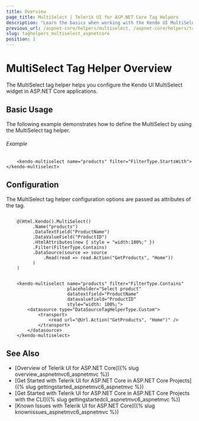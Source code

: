 ```yaml
---
title: Overview
page_title: MultiSelect | Telerik UI for ASP.NET Core Tag Helpers
description: "Learn the basics when working with the Kendo UI MultiSelect tag helper for ASP.NET Core (MVC 6 or ASP.NET Core MVC)."
previous_url: /aspnet-core/helpers/multiselect, /aspnet-core/helpers/tag-helpers/multiselect
slug: taghelpers_multiselect_aspnetcore
position: 1
---
```


# MultiSelect Tag Helper Overview

The MultiSelect tag helper helps you configure the Kendo UI MultiSelect widget in ASP.NET Core applications.

## Basic Usage

The following example demonstrates how to define the MultiSelect by using the MultiSelect tag helper.

###### Example

        <kendo-multiselect name="products" filter="FilterType.StartsWith"></kendo-multiselect>

## Configuration

The MultiSelect tag helper configuration options are passed as attributes of the tag.

```cshtml

    @(Html.Kendo().MultiSelect()
          .Name("products")
          .DataTextField("ProductName")
          .DataValueField("ProductID")
          .HtmlAttributes(new { style = "width:100%;" })
          .Filter(FilterType.Contains)
          .DataSource(source => source
              .Read(read => read.Action("GetProducts", "Home"))
          )
    )
```
```tagHelper

    <kendo-multiselect name="products" filter="FilterType.Contains"
                       placeholder="Select product"
                       datatextfield="ProductName"
                       datavaluefield="ProductID"
                       style="width: 100%;">
        <datasource type="DataSourceTagHelperType.Custom">
            <transport>
                <read url="@Url.Action("GetProducts", "Home")" />
            </transport>
        </datasource>
    </kendo-multiselect>
```

## See Also

* [Overview of Telerik UI for ASP.NET Core]({% slug overview_aspnetmvc6_aspnetmvc %})
* [Get Started with Telerik UI for ASP.NET Core in ASP.NET Core Projects]({% slug gettingstarted_aspnetmvc6_aspnetmvc %})
* [Get Started with Telerik UI for ASP.NET Core in ASP.NET Core Projects with the CLI]({% slug gettingstartedcli_aspnetmvc6_aspnetmvc %})
* [Known Issues with Telerik UI for ASP.NET Core]({% slug knownissues_aspnetmvc6_aspnetmvc %})
